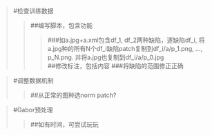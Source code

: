 >#检查训练数据
>>##编写脚本，包含功能
>>>###如a.jpg+a.xml包含df_1, df_2两种缺陷，逐缺陷df_i, 将a.jpg种的所有N个df_i缺陷patch复制到df_i/a/p_1.png, ..., p_N.png. 并将a.jpg也复制到df_i/a/p_0.jpg \
>>##修改标注，包括内容
>>>###将缺陷的范围修正正确

>#调整数据机制
>>##从正常的图种选norm patch?

>#Gabor预处理
>>##如有时间，可尝试玩玩
